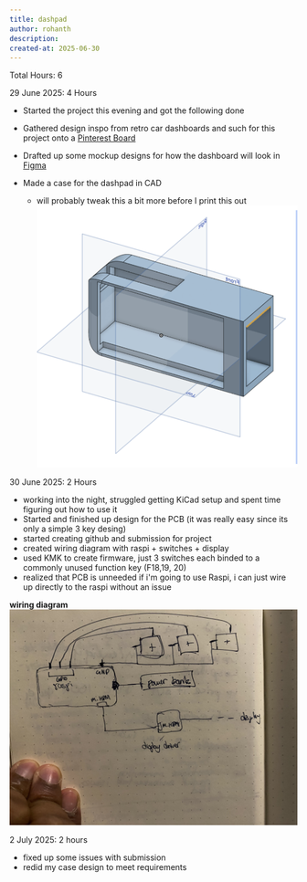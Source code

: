 ```yaml
---
title: dashpad
author: rohanth
description: 
created-at: 2025-06-30
---
```




Total Hours: 6

29 June 2025: 4 Hours

-   Started the project this evening and got the following done

-   Gathered design inspo from retro car dashboards and such for this project onto a [Pinterest Board](https://pin.it/3RkpYdUsZ)
-   Drafted up some mockup designs for how the dashboard will look in [Figma](https://www.figma.com/design/asrEkvQnpRTlTKvGopl8YJ/Untitled?node-id=1-2&t=SUWxltnkHklI4Q8a-1)
-   Made a case for the dashpad in CAD
    -   will probably tweak this a bit more before I print this out
        ![Early Draft](assets/early_draft.png)

30 June 2025: 2 Hours

-   working into the night, struggled getting KiCad setup and spent time figuring out how to use it
-   Started and finished up design for the PCB (it was really easy since its only a simple 3 key desing)
-   started creating github and submission for project
-   created wiring diagram with raspi + switches + display
-   used KMK to create firmware, just 3 switches each binded to a commonly unused function key (F18,19, 20)
-   realized that PCB is unneeded if i'm going to use Raspi, i can just wire up directly to the raspi without an issue

**wiring diagram**
![wiring diagram](assets/wiring_diagram.jpg)

2 July 2025: 2 hours
- fixed up some issues with submission
- redid my case design to meet requirements